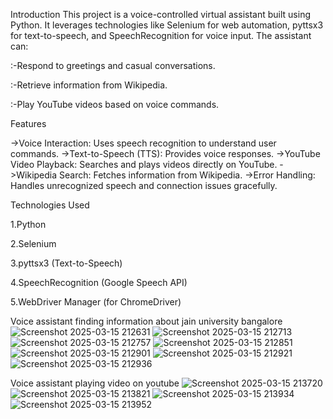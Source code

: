 

Introduction
This project is a voice-controlled virtual assistant built using Python. It leverages technologies like Selenium for web automation, pyttsx3 for text-to-speech, and SpeechRecognition for voice input. The assistant can:

:-Respond to greetings and casual conversations.

:-Retrieve information from Wikipedia.

:-Play YouTube videos based on voice commands.

Features

->Voice Interaction: Uses speech recognition to understand user commands.
->Text-to-Speech (TTS): Provides voice responses.
->YouTube Video Playback: Searches and plays videos directly on YouTube.
->Wikipedia Search: Fetches information from Wikipedia.
->Error Handling: Handles unrecognized speech and connection issues gracefully.


Technologies Used

1.Python

2.Selenium

3.pyttsx3 (Text-to-Speech)

4.SpeechRecognition (Google Speech API)

5.WebDriver Manager (for ChromeDriver)



Voice assistant finding information about jain university bangalore 
![Screenshot 2025-03-15 212631](https://github.com/user-attachments/assets/f6382209-2dd8-4785-ad0a-438601683dbf)
![Screenshot 2025-03-15 212713](https://github.com/user-attachments/assets/82b1d828-3249-4a2a-b50d-b6093c41a317)
![Screenshot 2025-03-15 212757](https://github.com/user-attachments/assets/02cbb780-805b-4dd0-a227-2f27b2efb5a1)
![Screenshot 2025-03-15 212851](https://github.com/user-attachments/assets/8a1d5d92-242f-4eb9-9da4-3351a4e77f41)
![Screenshot 2025-03-15 212901](https://github.com/user-attachments/assets/82671cdf-cece-4255-80c1-ad58816c863c)
![Screenshot 2025-03-15 212921](https://github.com/user-attachments/assets/b3e83717-fb04-4317-a2c9-cd8ffc168694)
![Screenshot 2025-03-15 212936](https://github.com/user-attachments/assets/fc52b266-4b30-46f6-8000-4b48bbe29078)



Voice assistant playing video on youtube 
![Screenshot 2025-03-15 213720](https://github.com/user-attachments/assets/944f66f9-8536-49ab-8070-3f31393301a0)
![Screenshot 2025-03-15 213821](https://github.com/user-attachments/assets/194929b0-8c16-4ed7-be36-9df7f9271f49)
![Screenshot 2025-03-15 213934](https://github.com/user-attachments/assets/2d12f67b-6342-49e2-b206-1330ff8b60c2)
![Screenshot 2025-03-15 213952](https://github.com/user-attachments/assets/761c7b5c-1936-433d-92d5-4ffa9ecdf2ad)















